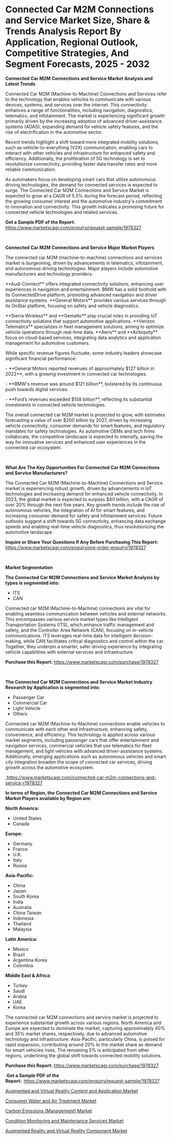 <p><h1>Connected Car M2M Connections and Service Market Size, Share & Trends Analysis Report By Application, Regional Outlook, Competitive Strategies, And Segment Forecasts, 2025 - 2032</h1></p><p><strong>Connected Car M2M Connections and Service Market Analysis and Latest Trends</strong></p>
<p><p>Connected Car M2M (Machine-to-Machine) Connections and Services refer to the technology that enables vehicles to communicate with various devices, systems, and services over the internet. This connectivity enhances a range of functionalities, including navigation, diagnostics, telematics, and infotainment. The market is experiencing significant growth primarily driven by the increasing adoption of advanced driver-assistance systems (ADAS), expanding demand for vehicle safety features, and the rise of electrification in the automotive sector.</p><p>Recent trends highlight a shift toward more integrated mobility solutions, such as vehicle-to-everything (V2X) communication, enabling cars to interact with other vehicles and infrastructure for enhanced safety and efficiency. Additionally, the proliferation of 5G technology is set to revolutionize connectivity, providing faster data transfer rates and more reliable communication.</p><p>As automakers focus on developing smart cars that utilize autonomous driving technologies, the demand for connected services is expected to surge. The Connected Car M2M Connections and Service Market is expected to grow at a CAGR of 5.5% during the forecast period, reflecting the growing consumer interest and the automotive industry's commitment to innovation and connectivity. This growth indicates a promising future for connected vehicle technologies and related services.</p></p>
<p><strong>Get a Sample PDF of the Report:&nbsp;</strong> <a href="https://www.marketscagr.com/enquiry/request-sample/1978327?utm_campaign=1944&utm_medium=2&utm_source=Github&utm_content=ia&utm_term=11032025&utm_id=connected-car-m2m-connections-and-service">https://www.marketscagr.com/enquiry/request-sample/1978327</a></p>
<p>&nbsp;</p>
<p><strong>Connected Car M2M Connections and Service Major Market Players</strong></p>
<p><p>The connected car M2M (machine-to-machine) connections and services market is burgeoning, driven by advancements in telematics, infotainment, and autonomous driving technologies. Major players include automotive manufacturers and technology providers.</p><p>**Audi Connect** offers integrated connectivity solutions, enhancing user experiences in navigation and entertainment. BMW has a solid foothold with its ConnectedDrive platform, promoting advanced navigation and driver assistance systems. **General Motors** provides various services through its OnStar platform, focusing on safety and vehicle diagnostics.</p><p>**Sierra Wireless** and **Gemalto** play crucial roles in providing IoT connectivity solutions that support automotive applications. **Verizon Telematics** specializes in fleet management solutions, aiming to optimize vehicle operations through real-time data. **Aeris** and **Airbiquity** focus on cloud-based services, integrating data analytics and application management for automotive customers.</p><p>While specific revenue figures fluctuate, some industry leaders showcase significant financial performance: </p><p>- **General Motors reported revenues of approximately $127 billion in 2022**, with a growing investment in connected car technologies.</p><p>- **BMW's revenue was around $121 billion**, bolstered by its continuous push towards digital services.</p><p>- **Ford’s revenues exceeded $158 billion**, reflecting its substantial investments in connected vehicle technologies.</p><p>The overall connected car M2M market is projected to grow, with estimates forecasting a value of over $200 billion by 2027, driven by increasing vehicle connectivity, consumer demands for smart features, and regulatory mandates for safety technologies. As automotive OEMs and tech firms collaborate, the competitive landscape is expected to intensify, paving the way for innovative services and enhanced user experiences in the connected car ecosystem.</p></p>
<p>&nbsp;</p>
<p><strong>What Are The Key Opportunities For Connected Car M2M Connections and Service Manufacturers?</strong></p>
<p><p>The Connected Car M2M (Machine-to-Machine) Connections and Service market is experiencing robust growth, driven by advancements in IoT technologies and increasing demand for enhanced vehicle connectivity. In 2023, the global market is expected to surpass $40 billion, with a CAGR of over 20% through the next five years. Key growth trends include the rise of autonomous vehicles, the integration of AI for smart features, and increasing consumer demand for safety and infotainment services. Future outlooks suggest a shift towards 5G connectivity, enhancing data exchange speeds and enabling real-time vehicle diagnostics, thus revolutionizing the automotive landscape.</p></p>
<p><strong>Inquire or Share Your Questions If Any Before Purchasing This Report:</strong> <a href="https://www.marketscagr.com/enquiry/pre-order-enquiry/1978327?utm_campaign=1944&utm_medium=2&utm_source=Github&utm_content=ia&utm_term=11032025&utm_id=connected-car-m2m-connections-and-service">https://www.marketscagr.com/enquiry/pre-order-enquiry/1978327</a></p>
<p>&nbsp;</p>
<p><strong>Market Segmentation</strong></p>
<p><strong>The Connected Car M2M Connections and Service Market Analysis by types is segmented into:</strong></p>
<p><ul><li>ITS</li><li>CAN</li></ul></p>
<p><p>Connected car M2M (Machine-to-Machine) connections are vital for enabling seamless communication between vehicles and external networks. This encompasses various service market types like Intelligent Transportation Systems (ITS), which enhance traffic management and safety, and the Controller Area Network (CAN), focusing on in-vehicle communications. ITS leverages real-time data for intelligent decision-making, while CAN facilitates critical diagnostics and control within the car. Together, they underpin a smarter, safer driving experience by integrating vehicle capabilities with external services and infrastructure.</p></p>
<p><strong>Purchase this Report:&nbsp;</strong><a href="https://www.marketscagr.com/purchase/1978327?utm_campaign=1944&utm_medium=2&utm_source=Github&utm_content=ia&utm_term=11032025&utm_id=connected-car-m2m-connections-and-service">https://www.marketscagr.com/purchase/1978327</a></p>
<p>&nbsp;</p>
<p><strong>The Connected Car M2M Connections and Service Market Industry Research by Application is segmented into:</strong></p>
<p><ul><li>Passenger Car</li><li>Commercial Car</li><li>Light Vehicle</li><li>Others</li></ul></p>
<p><p>Connected car M2M (Machine-to-Machine) connections enable vehicles to communicate with each other and infrastructure, enhancing safety, convenience, and efficiency. This technology is applied across various market segments, including passenger cars that offer entertainment and navigation services, commercial vehicles that use telematics for fleet management, and light vehicles with advanced driver-assistance systems. Additionally, emerging applications such as autonomous vehicles and smart city integration broaden the scope of connected car services, driving growth across the automotive ecosystem.</p></p>
<p><a href="https://www.marketscagr.com/connected-car-m2m-connections-and-service-r1978327?utm_campaign=1944&utm_medium=2&utm_source=Github&utm_content=ia&utm_term=11032025&utm_id=connected-car-m2m-connections-and-service">&nbsp;https://www.marketscagr.com/connected-car-m2m-connections-and-service-r1978327</a></p>
<p><strong>In terms of Region, the Connected Car M2M Connections and Service Market Players available by Region are:</strong></p>
<p>
    <p> <strong> North America: </strong>
        <ul>
            <li>United States</li>
            <li>Canada</li>
        </ul>
        </p> 
    <p> <strong> Europe: </strong>
        <ul>
            <li>Germany</li>
            <li>France</li>
            <li>U.K.</li>
            <li>Italy</li>
            <li>Russia</li>
        </ul>
        </p> 
    <p> <strong> Asia-Pacific: </strong>
        <ul>
            <li>China</li>
            <li>Japan</li>
            <li>South Korea</li>
            <li>India</li>
            <li>Australia</li>
            <li>China Taiwan</li>
            <li>Indonesia</li>
            <li>Thailand</li>
            <li>Malaysia</li>
        </ul>
        </p> 
    <p> <strong> Latin America: </strong>
        <ul>
            <li>Mexico</li>
            <li>Brazil</li>
            <li>Argentina Korea</li>
            <li>Colombia</li>
        </ul>
        </p> 
    <p> <strong> Middle East & Africa: </strong>
        <ul>
            <li>Turkey</li>
            <li>Saudi</li>
            <li>Arabia</li>
            <li>UAE</li>
            <li>Korea</li>
        </ul>
    </p>
    </p>
<p><p>The connected car M2M connections and service market is projected to experience substantial growth across various regions. North America and Europe are expected to dominate the market, capturing approximately 40% and 35% market shares, respectively, due to advanced automotive technology and infrastructure. Asia-Pacific, particularly China, is poised for rapid expansion, contributing around 20% to the market share as demand for smart vehicles rises. The remaining 5% is anticipated from other regions, underlining the global shift towards connected mobility solutions.</p></p>
<p><strong>Purchase this Report: </strong><a href="https://www.marketscagr.com/purchase/1978327?utm_campaign=1944&utm_medium=2&utm_source=Github&utm_content=ia&utm_term=11032025&utm_id=connected-car-m2m-connections-and-service">https://www.marketscagr.com/purchase/1978327</a></p>
<p>&nbsp;<strong>Get a Sample PDF of the Report:&nbsp;&nbsp;</strong><a href="https://www.marketscagr.com/enquiry/request-sample/1978327?utm_campaign=1944&utm_medium=2&utm_source=Github&utm_content=ia&utm_term=11032025&utm_id=connected-car-m2m-connections-and-service">https://www.marketscagr.com/enquiry/request-sample/1978327</a></p>
<p><strong></strong></p>
<p><p><a href="https://github.com/giardafshaxb/Market-Research-Report-List-1/blob/main/augmented-and-virtual-reality-content-and-application-market.md?utm_campaign=1944&utm_medium=2&utm_source=Github&utm_content=ia&utm_term=11032025&utm_id=connected-car-m2m-connections-and-service">Augmented and Virtual Reality Content and Application Market</a></p><p><a href="https://github.com/hutchkloor4x/Market-Research-Report-List-1/blob/main/consumer-water-and-air-treatment-market.md?utm_campaign=1944&utm_medium=2&utm_source=Github&utm_content=ia&utm_term=11032025&utm_id=connected-car-m2m-connections-and-service">Consumer Water and Air Treatment Market</a></p><p><a href="https://github.com/kimanyuzuga/Market-Research-Report-List-1/blob/main/carbon-emissions-management-market.md?utm_campaign=1944&utm_medium=2&utm_source=Github&utm_content=ia&utm_term=11032025&utm_id=connected-car-m2m-connections-and-service">Carbon Emissions (Management) Market</a></p><p><a href="https://github.com/lalkobrinarb/Market-Research-Report-List-1/blob/main/condition-monitoring-and-maintenance-services-market.md?utm_campaign=1944&utm_medium=2&utm_source=Github&utm_content=ia&utm_term=11032025&utm_id=connected-car-m2m-connections-and-service">Condition Monitoring and Maintenance Services Market</a></p><p><a href="https://github.com/ludongfomban/Market-Research-Report-List-1/blob/main/augmented-reality-and-virtual-reality-component-market.md?utm_campaign=1944&utm_medium=2&utm_source=Github&utm_content=ia&utm_term=11032025&utm_id=connected-car-m2m-connections-and-service">Augmented Reality and Virtual Reality Component Market</a></p></p>